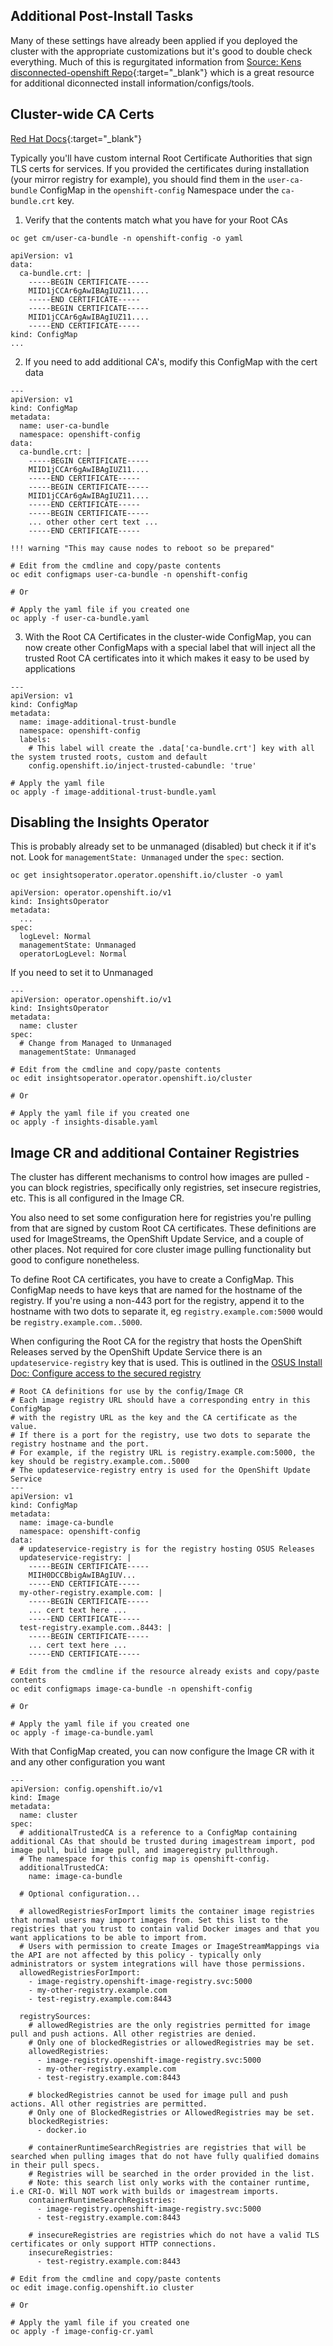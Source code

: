## Additional Post-Install Tasks

Many of these settings have already been applied if you deployed the cluster with the appropriate customizations but it's good to double check everything. Much of this is regurgitated information from [Source: Kens disconnected-openshift Repo](https://github.com/kenmoini/disconnected-openshift/blob/main/post-install-config/README.md#post-installation-cluster-configuration){:target="_blank"} which is a great resource for additional diconnected install information/configs/tools.

## Cluster-wide CA Certs

[Red Hat Docs](https://docs.redhat.com/en/documentation/openshift_container_platform/4.18/html/security_and_compliance/configuring-certificates#ca-bundle-understanding_updating-ca-bundle){:target="_blank"}

Typically you'll have custom internal Root Certificate Authorities that sign TLS certs for services. If you provided the certificates during installation (your mirror registry for example), you should find them in the `user-ca-bundle` ConfigMap in the `openshift-config` Namespace under the `ca-bundle.crt` key. 

1. Verify that the contents match what you have for your Root CAs
```{ .bash }
oc get cm/user-ca-bundle -n openshift-config -o yaml
```
```{ . .no-copy title="Example Output" }
apiVersion: v1
data:
  ca-bundle.crt: |
    -----BEGIN CERTIFICATE-----
    MIID1jCCAr6gAwIBAgIUZ11....
    -----END CERTIFICATE-----
    -----BEGIN CERTIFICATE-----
    MIID1jCCAr6gAwIBAgIUZ11....
    -----END CERTIFICATE-----
kind: ConfigMap
...
```

2. If you need to add additional CA's, modify this ConfigMap with the cert data
```{ .yaml title="user-ca-bundle.yaml" }
---
apiVersion: v1
kind: ConfigMap
metadata:
  name: user-ca-bundle
  namespace: openshift-config
data:
  ca-bundle.crt: |
    -----BEGIN CERTIFICATE-----
    MIID1jCCAr6gAwIBAgIUZ11....
    -----END CERTIFICATE-----
    -----BEGIN CERTIFICATE-----
    MIID1jCCAr6gAwIBAgIUZ11....
    -----END CERTIFICATE-----
    -----BEGIN CERTIFICATE-----
    ... other other cert text ...
    -----END CERTIFICATE-----
```

    !!! warning "This may cause nodes to reboot so be prepared"
```{ .bash }
# Edit from the cmdline and copy/paste contents
oc edit configmaps user-ca-bundle -n openshift-config

# Or

# Apply the yaml file if you created one
oc apply -f user-ca-bundle.yaml
```

3. With the Root CA Certificates in the cluster-wide ConfigMap, you can now create other ConfigMaps with a special label that will inject all the trusted Root CA certificates into it which makes it easy to be used by applications
```{ .yaml title="image-additional-trust-bundle.yaml" }
---
apiVersion: v1
kind: ConfigMap
metadata:
  name: image-additional-trust-bundle
  namespace: openshift-config
  labels:
    # This label will create the .data['ca-bundle.crt'] key with all the system trusted roots, custom and default
    config.openshift.io/inject-trusted-cabundle: 'true'
```
```{ .bash }
# Apply the yaml file
oc apply -f image-additional-trust-bundle.yaml
```

## Disabling the Insights Operator
This is probably already set to be unmanaged (disabled) but check it if it's not. Look for `managementState: Unmanaged` under the `spec:` section.

```{ .bash }
oc get insightsoperator.operator.openshift.io/cluster -o yaml
```
```{ .yaml .no-copy hl_lines="7" }
apiVersion: operator.openshift.io/v1
kind: InsightsOperator
metadata:
  ...
spec:
  logLevel: Normal
  managementState: Unmanaged
  operatorLogLevel: Normal
```

If you need to set it to Unmanaged
```{ .yaml .no-copy title="insights-disable.yaml" }
---
apiVersion: operator.openshift.io/v1
kind: InsightsOperator
metadata:
  name: cluster
spec:
  # Change from Managed to Unmanaged
  managementState: Unmanaged
```
```{ .bash }
# Edit from the cmdline and copy/paste contents
oc edit insightsoperator.operator.openshift.io/cluster

# Or

# Apply the yaml file if you created one
oc apply -f insights-disable.yaml
```

## Image CR and additional Container Registries

The cluster has different mechanisms to control how images are pulled - you can block registries, specifically only registries, set insecure registries, etc. This is all configured in the Image CR.

You also need to set some configuration here for registries you're pulling from that are signed by custom Root CA certificates. These definitions are used for ImageStreams, the OpenShift Update Service, and a couple of other places. Not required for core cluster image pulling functionality but good to configure nonetheless.

To define Root CA certificates, you have to create a ConfigMap. This ConfigMap needs to have keys that are named for the hostname of the registry. If you're using a non-443 port for the registry, append it to the hostname with two dots to separate it, eg `registry.example.com:5000` would be `registry.example.com..5000`.

When configuring the Root CA for the registry that hosts the OpenShift Releases served by the OpenShift Update Service there is an `updateservice-registry` key that is used. This is outlined in the [OSUS Install Doc: Configure access to the secured registry](./osus.md)

```{ .yaml title="image-ca-bundle.yaml" }
# Root CA definitions for use by the config/Image CR
# Each image registry URL should have a corresponding entry in this ConfigMap
# with the registry URL as the key and the CA certificate as the value.
# If there is a port for the registry, use two dots to separate the registry hostname and the port.
# For example, if the registry URL is registry.example.com:5000, the key should be registry.example.com..5000
# The updateservice-registry entry is used for the OpenShift Update Service
---
apiVersion: v1
kind: ConfigMap
metadata:
  name: image-ca-bundle
  namespace: openshift-config
data:
  # updateservice-registry is for the registry hosting OSUS Releases
  updateservice-registry: |
    -----BEGIN CERTIFICATE-----
    MIIH0DCCBbigAwIBAgIUV...
    -----END CERTIFICATE-----
  my-other-registry.example.com: |
    -----BEGIN CERTIFICATE-----
    ... cert text here ...
    -----END CERTIFICATE-----
  test-registry.example.com..8443: |
    -----BEGIN CERTIFICATE-----
    ... cert text here ...
    -----END CERTIFICATE-----
```
```{ .bash }
# Edit from the cmdline if the resource already exists and copy/paste contents
oc edit configmaps image-ca-bundle -n openshift-config

# Or

# Apply the yaml file if you created one
oc apply -f image-ca-bundle.yaml
```


With that ConfigMap created, you can now configure the Image CR with it and any other configuration you want

```{ .yaml title="image-config-cr.yaml" }
---
apiVersion: config.openshift.io/v1
kind: Image
metadata:
  name: cluster
spec:
  # additionalTrustedCA is a reference to a ConfigMap containing additional CAs that should be trusted during imagestream import, pod image pull, build image pull, and imageregistry pullthrough.
  # The namespace for this config map is openshift-config.
  additionalTrustedCA:
    name: image-ca-bundle
  
  # Optional configuration...

  # allowedRegistriesForImport limits the container image registries that normal users may import images from. Set this list to the registries that you trust to contain valid Docker images and that you want applications to be able to import from.
  # Users with permission to create Images or ImageStreamMappings via the API are not affected by this policy - typically only administrators or system integrations will have those permissions.
  allowedRegistriesForImport:
    - image-registry.openshift-image-registry.svc:5000
    - my-other-registry.example.com
    - test-registry.example.com:8443

  registrySources:
    # allowedRegistries are the only registries permitted for image pull and push actions. All other registries are denied. 
    # Only one of blockedRegistries or allowedRegistries may be set.
    allowedRegistries:
      - image-registry.openshift-image-registry.svc:5000
      - my-other-registry.example.com
      - test-registry.example.com:8443

    # blockedRegistries cannot be used for image pull and push actions. All other registries are permitted. 
    # Only one of BlockedRegistries or AllowedRegistries may be set.
    blockedRegistries:
      - docker.io

    # containerRuntimeSearchRegistries are registries that will be searched when pulling images that do not have fully qualified domains in their pull specs.
    # Registries will be searched in the order provided in the list.
    # Note: this search list only works with the container runtime, i.e CRI-O. Will NOT work with builds or imagestream imports.
    containerRuntimeSearchRegistries:
      - image-registry.openshift-image-registry.svc:5000
      - test-registry.example.com:8443

    # insecureRegistries are registries which do not have a valid TLS certificates or only support HTTP connections.
    insecureRegistries:
      - test-registry.example.com:8443
```

```{ .bash }
# Edit from the cmdline and copy/paste contents
oc edit image.config.openshift.io cluster

# Or

# Apply the yaml file if you created one
oc apply -f image-config-cr.yaml
```